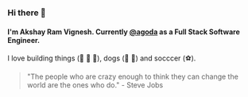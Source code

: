 ### Hi there 👋

#### I'm Akshay Ram Vignesh. Currently [@agoda](www.agoda.com) as a Full Stack Software Engineer. 

I love building things (:rocket: :rocket: :rocket:), dogs (:dog: :dog:) and socccer (:soccer:).

> "The people who are crazy enough to think they can change the world are the ones who do." - Steve Jobs
